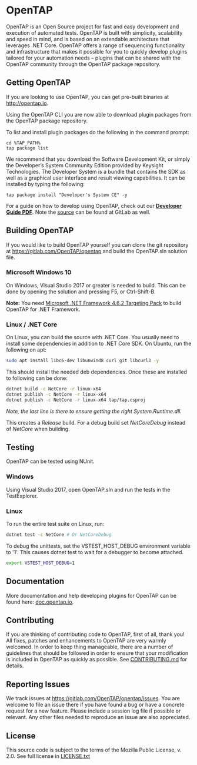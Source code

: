 # OpenTAP

OpenTAP is an Open Source project for fast and easy development and execution of automated tests. 
OpenTAP is built with simplicity, scalability and speed in mind, and is based on an extendable architecture that leverages .NET Core. 
OpenTAP offers a range of sequencing functionality and infrastructure that makes it possible for you to quickly develop plugins tailored for your automation needs – plugins that can be shared with the OpenTAP community through the OpenTAP package repository. 

## Getting OpenTAP

If you are looking to use OpenTAP, you can get pre-built binaries at http://opentap.io. 

Using the OpenTAP CLI you are now able to download plugin packages from the OpenTAP package repository.

To list and install plugin packages do the following in the command prompt: 
```
cd %TAP_PATH%
tap package list
```

We recommend that you download the Software Development Kit, or simply the Developer’s System Community Edition provided by Keysight Technologies. The Developer System is a bundle that contains the SDK as well as a graphical user interface and result viewing capabilities. It can be installed by typing the following:
```
tap package install "Developer's System CE" -y
```

For a guide on how to develop using OpenTAP, check out our __[Developer Guide PDF](http://opentap.io/docs/OpenTAP%20Developer%20Guide.pdf)__. Note the [source](https://gitlab.com/OpenTAP/opentap/blob/master/doc/Developer%20Guide/Readme.md) can be found at GitLab as well.

## Building OpenTAP

If you would like to build OpenTAP yourself you can clone the git repository at https://gitlab.com/OpenTAP/opentap and build the OpenTAP.sln solution file.

### Microsoft Windows 10
 On Windows, Visual Studio 2017 or greater is needed to build. This can be done by opening the solution and pressing F5, or Ctrl-Shift-B.

**Note:** You need [Microsoft .NET Framework 4.6.2 Targeting Pack](https://www.microsoft.com/en-us/download/details.aspx?id=53321) to build OpenTAP for .NET Framework.

### Linux / .NET Core
On Linux, you can build the source with .NET Core. You usually need to install some dependencies in addition to .NET Core SDK. On Ubuntu, run the following on apt:

```sh
sudo apt install libc6-dev libunwind8 curl git libcurl3 -y
```
This should install the needed deb dependencies. Once these are installed to following can be done:

```sh
dotnet build -c NetCore -r linux-x64
dotnet publish -c NetCore -r linux-x64
dotnet publish -c NetCore -r linux-x64 tap/tap.csproj
```
*Note, the last line is there to ensure getting the right System.Runtime.dll.*

This creates a *Release* build. For a debug build set *NetCoreDebug* instead of *NetCore* when building.


## Testing
OpenTAP can be tested using NUnit. 

### Windows

Using Visual Studio 2017, open OpenTAP.sln and run the tests in the TestExplorer.

### Linux

To run the entire test suite on Linux, run:

```sh
dotnet test -c NetCore # Or NetCoreDebug
```

To debug the unittests, set the VSTEST_HOST_DEBUG environment variable to '1'. This causes dotnet test to wait for a debugger to become attached. 
```sh
export VSTEST_HOST_DEBUG=1
```

## Documentation
More documentation and help developing plugins for OpenTAP can be found here: [doc.opentap.io](https://doc.opentap.io).

## Contributing

If you are thinking of contributing code to OpenTAP, first of all, thank you! All fixes, patches and enhancements to OpenTAP are very warmly welcomed. In order to keep thing manageable, there are a number of guidelines that should be followed in order to ensure that your modification is included in OpenTAP as quickly as possible. See [CONTRIBUTING.md](CONTRIBUTING.md) for details.

## Reporting Issues

We track issues at https://gitlab.com/OpenTAP/opentap/issues. You are welcome to file an issue there if you have found a bug or have a concrete request for a new feature. Please include a session log file if possible or relevant. Any other files needed to reproduce an issue are also appreciated.

## License

This source code is subject to the terms of the Mozilla Public License, v. 2.0. See full license in [LICENSE.txt](LICENSE.txt)
